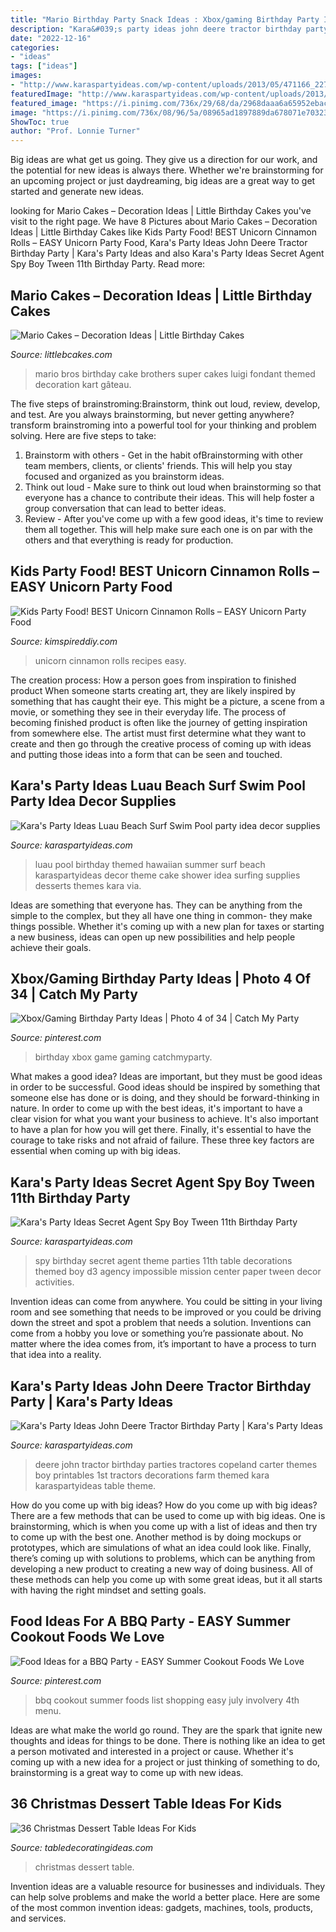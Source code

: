 ```yaml
---
title: "Mario Birthday Party Snack Ideas : Xbox/gaming Birthday Party Ideas"
description: "Kara&#039;s party ideas john deere tractor birthday party"
date: "2022-12-16"
categories:
- "ideas"
tags: ["ideas"]
images:
- "http://www.karaspartyideas.com/wp-content/uploads/2013/05/471166_2273006600224_1945524609_o.jpg"
featuredImage: "http://www.karaspartyideas.com/wp-content/uploads/2013/05/471166_2273006600224_1945524609_o.jpg"
featured_image: "https://i.pinimg.com/736x/29/68/da/2968daaa6a65952ebac23b233867005c.jpg"
image: "https://i.pinimg.com/736x/08/96/5a/08965ad1897889da678071e70323ea5e.jpg"
ShowToc: true
author: "Prof. Lonnie Turner"
---
```



Big ideas are what get us going. They give us a direction for our work, and the potential for new ideas is always there. Whether we're brainstorming for an upcoming project or just daydreaming, big ideas are a great way to get started and generate new ideas.

	

		
looking for Mario Cakes – Decoration Ideas | Little Birthday Cakes you've visit to the right page. We have 8 Pictures about Mario Cakes – Decoration Ideas | Little Birthday Cakes like Kids Party Food! BEST Unicorn Cinnamon Rolls – EASY Unicorn Party Food, Kara&#039;s Party Ideas John Deere Tractor Birthday Party | Kara&#039;s Party Ideas and also Kara&#039;s Party Ideas Secret Agent Spy Boy Tween 11th Birthday Party. Read more:
		
    
## Mario Cakes – Decoration Ideas | Little Birthday Cakes

<img loading=lazy src="http://www.littlebcakes.com/wp-content/uploads/2013/08/Mario-Bros-Birthday-Cake.jpg" onerror="this.onerror=null;this.src='https://tse3.mm.bing.net/th?id=OIP.AIfalHjYzapOLsJydbn_wwHaLE&amp;pid=15.1';" alt="Mario Cakes – Decoration Ideas | Little Birthday Cakes">

_Source: littlebcakes.com_

>mario bros birthday cake brothers super cakes luigi fondant themed decoration kart gâteau. 

	

The five steps of brainstroming:Brainstorm, think out loud, review, develop, and test.
Are you always brainstorming, but never getting anywhere? transform brainstroming into a powerful tool for your thinking and problem solving. Here are five steps to take: 
1. Brainstorm with others - Get in the habit ofBrainstorming with other team members, clients, or clients' friends. This will help you stay focused and organized as you brainstorm ideas. 
2. Think out loud - Make sure to think out loud when brainstorming so that everyone has a chance to contribute their ideas. This will help foster a group conversation that can lead to better ideas. 
3. Review - After you've come up with a few good ideas, it's time to review them all together. This will help make sure each one is on par with the others and that everything is ready for production. 

    
## Kids Party Food! BEST Unicorn Cinnamon Rolls – EASY Unicorn Party Food

<img loading=lazy src="https://kimspireddiy.com/wp-content/uploads/2020/02/party-food-unicorn-cinnamon-rolls-1-1.jpg" onerror="this.onerror=null;this.src='https://tse2.mm.bing.net/th?id=OIP.z0tFsX1V4wD275H4cOpj5AHaLH&amp;pid=15.1';" alt="Kids Party Food! BEST Unicorn Cinnamon Rolls – EASY Unicorn Party Food">

_Source: kimspireddiy.com_

>unicorn cinnamon rolls recipes easy. 

	

The creation process: How a person goes from inspiration to finished product
When someone starts creating art, they are likely inspired by something that has caught their eye. This might be a picture, a scene from a movie, or something they see in their everyday life. The process of becoming finished product is often like the journey of getting inspiration from somewhere else. The artist must first determine what they want to create and then go through the creative process of coming up with ideas and putting those ideas into a form that can be seen and touched.

    
## Kara&#039;s Party Ideas Luau Beach Surf Swim Pool Party Idea Decor Supplies

<img loading=lazy src="http://www.karaspartyideas.com/wp-content/uploads/2013/05/471166_2273006600224_1945524609_o.jpg" onerror="this.onerror=null;this.src='https://tse1.mm.bing.net/th?id=OIP.xFzqOnF4yS94au1425JQoQHaLD&amp;pid=15.1';" alt="Kara&#039;s Party Ideas Luau Beach Surf Swim Pool party idea decor supplies">

_Source: karaspartyideas.com_

>luau pool birthday themed hawaiian summer surf beach karaspartyideas decor theme cake shower idea surfing supplies desserts themes kara via. 

	

Ideas are something that everyone has. They can be anything from the simple to the complex, but they all have one thing in common- they make things possible. Whether it's coming up with a new plan for taxes or starting a new business, ideas can open up new possibilities and help people achieve their goals.

    
## Xbox/Gaming Birthday Party Ideas | Photo 4 Of 34 | Catch My Party

<img loading=lazy src="https://i.pinimg.com/736x/08/96/5a/08965ad1897889da678071e70323ea5e.jpg" onerror="this.onerror=null;this.src='https://tse3.mm.bing.net/th?id=OIP.8HGt9yqXnNY2GaHFuI-dSQHaJ3&amp;pid=15.1';" alt="Xbox/Gaming Birthday Party Ideas | Photo 4 of 34 | Catch My Party">

_Source: pinterest.com_

>birthday xbox game gaming catchmyparty. 

	

What makes a good idea?
Ideas are important, but they must be good ideas in order to be successful. Good ideas should be inspired by something that someone else has done or is doing, and they should be forward-thinking in nature. In order to come up with the best ideas, it's important to have a clear vision for what you want your business to achieve. It's also important to have a plan for how you will get there. Finally, it's essential to have the courage to take risks and not afraid of failure. These three key factors are essential when coming up with big ideas.

    
## Kara&#039;s Party Ideas Secret Agent Spy Boy Tween 11th Birthday Party

<img loading=lazy src="https://www.karaspartyideas.com/wp-content/uploads/2013/04/eagle-view_600x1119.jpg" onerror="this.onerror=null;this.src='https://tse4.mm.bing.net/th?id=OIP.SkH_RCzV85XEJ6J8kgruGwHaN0&amp;pid=15.1';" alt="Kara&#039;s Party Ideas Secret Agent Spy Boy Tween 11th Birthday Party">

_Source: karaspartyideas.com_

>spy birthday secret agent theme parties 11th table decorations themed boy d3 agency impossible mission center paper tween decor activities. 

	

Invention ideas can come from anywhere. You could be sitting in your living room and see something that needs to be improved or you could be driving down the street and spot a problem that needs a solution. Inventions can come from a hobby you love or something you’re passionate about. No matter where the idea comes from, it’s important to have a process to turn that idea into a reality.

    
## Kara&#039;s Party Ideas John Deere Tractor Birthday Party | Kara&#039;s Party Ideas

<img loading=lazy src="http://1.bp.blogspot.com/-Any33syMRkM/Tl_Ib4NrpGI/AAAAAAAAC-o/woy1VYd48A0/s1600/john_deere_party5.jpg" onerror="this.onerror=null;this.src='https://tse2.mm.bing.net/th?id=OIP.5f24Pa25LN9HcA1vzoUZlwHaKp&amp;pid=15.1';" alt="Kara&#039;s Party Ideas John Deere Tractor Birthday Party | Kara&#039;s Party Ideas">

_Source: karaspartyideas.com_

>deere john tractor birthday parties tractores copeland carter themes boy printables 1st tractors decorations farm themed kara karaspartyideas table theme. 

	

How do you come up with big ideas?
How do you come up with big ideas? There are a few methods that can be used to come up with big ideas. One is brainstorming, which is when you come up with a list of ideas and then try to come up with the best one. Another method is by doing mockups or prototypes, which are simulations of what an idea could look like. Finally, there’s coming up with solutions to problems, which can be anything from developing a new product to creating a new way of doing business. All of these methods can help you come up with some great ideas, but it all starts with having the right mindset and setting goals.

    
## Food Ideas For A BBQ Party - EASY Summer Cookout Foods We Love

<img loading=lazy src="https://i.pinimg.com/736x/29/68/da/2968daaa6a65952ebac23b233867005c.jpg" onerror="this.onerror=null;this.src='https://tse1.mm.bing.net/th?id=OIP.9rgwq4_PS4rl2jnHs6il0wHaLG&amp;pid=15.1';" alt="Food Ideas for a BBQ Party - EASY Summer Cookout Foods We Love">

_Source: pinterest.com_

>bbq cookout summer foods list shopping easy july involvery 4th menu. 

	

Ideas are what make the world go round. They are the spark that ignite new thoughts and ideas for things to be done. There is nothing like an idea to get a person motivated and interested in a project or cause. Whether it's coming up with a new idea for a project or just thinking of something to do, brainstorming is a great way to come up with new ideas.

    
## 36 Christmas Dessert Table Ideas For Kids

<img loading=lazy src="http://www.traceylau.com/blog/wp-content/uploads/2010/12/5-Christmas-Corprate-2.jpg" onerror="this.onerror=null;this.src='https://tse4.mm.bing.net/th?id=OIP.WhgMwExYwqNjANwnz_9xcAHaKe&amp;pid=15.1';" alt="36 Christmas Dessert Table Ideas For Kids">

_Source: tabledecoratingideas.com_

>christmas dessert table. 

	

Invention ideas are a valuable resource for businesses and individuals. They can help solve problems and make the world a better place. Here are some of the most common invention ideas: gadgets, machines, tools, products, and services.

